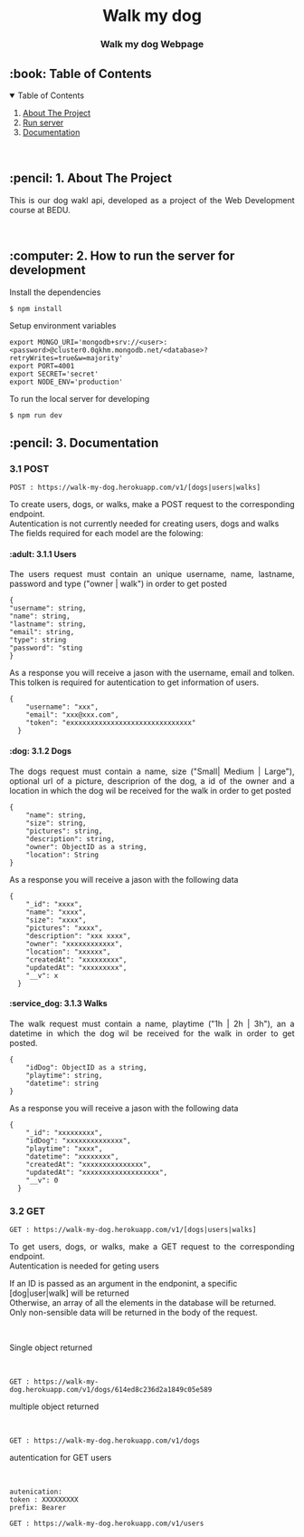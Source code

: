 <h1 align="center"> Walk my dog </h1>
<h3 align="center"> Walk my dog Webpage </h3>

<!-- TABLE OF CONTENTS -->
<h2 id="table-of-contents"> :book: Table of Contents</h2>

<details open="open">
  <summary>Table of Contents</summary>
  <ol>
    <li><a href="#about-the-project"> About The Project</a></li>
    <li><a href="#run-server"> Run server</a></li>
    <li><a href="#documentation"> Documentation</a></li>
  </ol>
  
  <br>

<!-- ABOUT THE PROJECT -->
<h2 id="about-the-project"> :pencil:  1. About The Project</h2>

<p align="justify"> 
  This is our dog wakl api, developed as a project of the Web Development course at BEDU. 
</p><br>
  

<!-- RUN SEVER -->
<h2 id="run-sever"> :computer:  2. How to run the server for development</h2>

<p align="justify"> 
Install the dependencies
</p>

```
$ npm install
```

<p align="justify"> 
Setup environment variables
</p>

```
export MONGO_URI='mongodb+srv://<user>:<password>@cluster0.0qkhm.mongodb.net/<database>?retryWrites=true&w=majority'
export PORT=4001
export SECRET='secret'
export NODE_ENV='production'
```

<p align="justify"> 
To run the local server for developing
</p>

```
$ npm run dev
```

<!-- Documentation -->
<h2 id="Documentation"> :pencil:  3. Documentation</h2>

<h3 id="POST">  3.1 POST</h3>

```
POST : https://walk-my-dog.herokuapp.com/v1/[dogs|users|walks]
```
<p align="justify"> 
To create users, dogs, or walks, make a POST request to the corresponding endpoint. <br>
Autentication is not currently needed for creating users, dogs and walks <br>
The fields required for each model are the folowing:
</p>
 
<h4 id="users"> :adult: 3.1.1 Users</h4>

<p align="justify"> 
The users request must contain an unique username, name, lastname, password and type ("owner | walk") in order to get posted
</p>

```
{
"username": string,  
"name": string,   
"lastname": string, 
"email": string, 
"type": string
"password": "sting
}

```

<p align="justify"> 
As a response you will receive a jason with the username, email and tolken. This tolken is required for autentication to get information of users. 
</p>

```
{
    "username": "xxx",
    "email": "xxx@xxx.com",
    "token": "exxxxxxxxxxxxxxxxxxxxxxxxxxxxxx"
  }
```

<h4 id="users"> :dog: 3.1.2 Dogs</h4>

<p align="justify"> 
The dogs request must contain a name, size ("Small| Medium | Large"), optional url of a picture, descriprion of the dog, a id of the owner and a location in which the dog wil be received for the walk in order to get posted
</p>

```
{
    "name": string,
    "size": string,
    "pictures": string,
    "description": string,
    "owner": ObjectID as a string,
    "location": String
}

```

<p align="justify"> 
As a response you will receive a jason with the following data
</p>

```
{
    "_id": "xxxx",
    "name": "xxxx",
    "size": "xxxx",
    "pictures": "xxxx",
    "description": "xxx xxxx",
    "owner": "xxxxxxxxxxxx",
    "location": "xxxxxx",
    "createdAt": "xxxxxxxxx",
    "updatedAt": "xxxxxxxxx",
    "__v": x
  }
```

<h4 id="walks"> :service_dog: 3.1.3 Walks</h4>

<p align="justify"> 
The walk request must contain a name, playtime ("1h | 2h | 3h"), an a datetime in which the dog wil be received for the walk in order to get posted.
</p>

```
{
    "idDog": ObjectID as a string,
    "playtime": string,
    "datetime": string
}

```

<p align="justify"> 
As a response you will receive a jason with the following data
</p>

```
{
    "_id": "xxxxxxxxx",
    "idDog": "xxxxxxxxxxxxxx",
    "playtime": "xxxx",
    "datetime": "xxxxxxxx",
    "createdAt": "xxxxxxxxxxxxxxx",
    "updatedAt": "xxxxxxxxxxxxxxxxxxx",
    "__v": 0
  }
```


<h3 id="GET">  3.2 GET</h3>

```
GET : https://walk-my-dog.herokuapp.com/v1/[dogs|users|walks]
```
<p align="justify"> 
To get users, dogs, or walks, make a GET request to the corresponding endpoint. <br>
Autentication is needed for geting users <br>

If an ID is passed as an argument in the endponint, a specific [dog|user|walk] will be returned<br>
Otherwise, an array of all the elements in the database will be returned. Only non-sensible data will be returned in the body of the request. 
</p> <br>

<p> Single object returned</p> <br>

```
GET : https://walk-my-dog.herokuapp.com/v1/dogs/614ed8c236d2a1849c05e589
```

<p> multiple object returned</p> <br>

```
GET : https://walk-my-dog.herokuapp.com/v1/dogs
```
<p> autentication for GET users</p> <br>

```
autenication:
token : XXXXXXXXX
prefix: Bearer
```

```
GET : https://walk-my-dog.herokuapp.com/v1/users
```